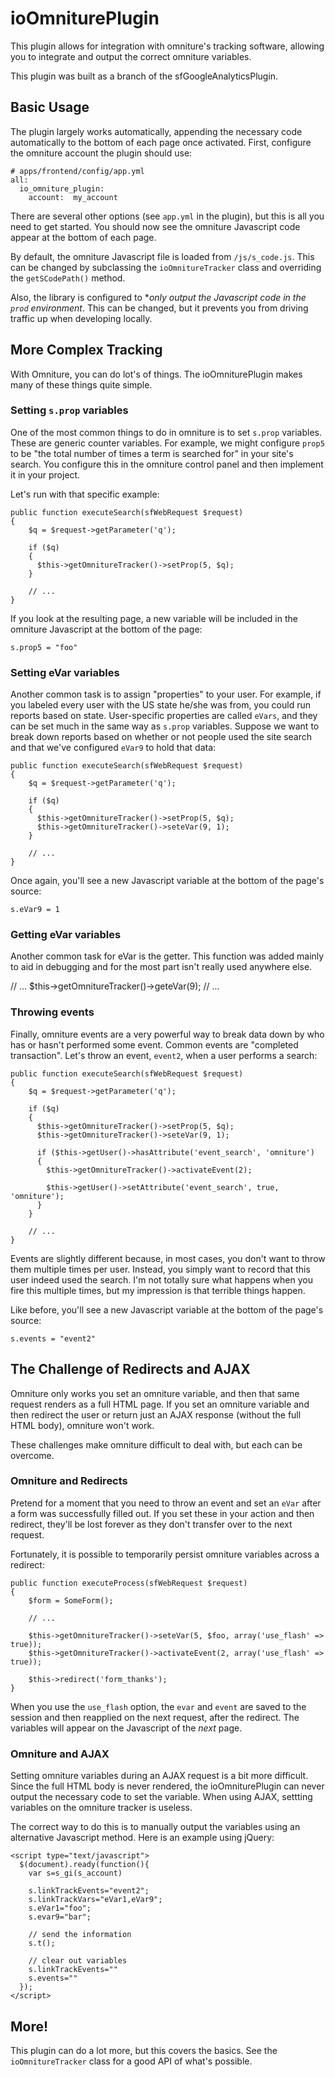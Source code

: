 ioOmniturePlugin
================

This plugin allows for integration with omniture's tracking software, allowing
you to integrate and output the correct omniture variables.

This plugin was built as a branch of the sfGoogleAnalyticsPlugin.

Basic Usage
-----------

The plugin largely works automatically, appending the necessary code automatically
to the bottom of each page once activated. First, configure the omniture
account the plugin should use:

    # apps/frontend/config/app.yml
    all:
      io_omniture_plugin:
        account:  my_account

There are several other options (see `app.yml` in the plugin), but this is
all you need to get started. You should now see the omniture Javascript
code appear at the bottom of each page.

By default, the omniture Javascript file is loaded from `/js/s_code.js`.
This can be changed by subclassing the `ioOmnitureTracker` class and overriding
the `getSCodePath()` method.

Also, the library is configured to **only output the Javascript code in the
`prod` environment*. This can be changed, but it prevents you from driving
traffic up when developing locally.

More Complex Tracking
---------------------

With Omniture, you can do lot's of things. The ioOmniturePlugin makes many
of these things quite simple.

### Setting `s.prop` variables

One of the most common things to do in omniture is to set `s.prop` variables.
These are generic counter variables. For example, we might configure `prop5`
to be "the total number of times a term is searched for" in your site's search.
You configure this in the omniture control panel and then implement it in
your project.

Let's run with that specific example:

    public function executeSearch(sfWebRequest $request)
    {
        $q = $request->getParameter('q');

        if ($q)
        {
          $this->getOmnitureTracker()->setProp(5, $q);
        }

        // ...
    }

If you look at the resulting page, a new variable will be included in the
omniture Javascript at the bottom of the page:

    s.prop5 = "foo"

### Setting eVar variables

Another common task is to assign "properties" to your user. For example, if
you labeled every user with the US state he/she was from, you could run
reports based on state. User-specific properties are called `eVars`, and
they can be set much in the same way as `s.prop` variables. Suppose we want
to break down reports based on whether or not people used the site search
and that we've configured `eVar9` to hold that data:

    public function executeSearch(sfWebRequest $request)
    {
        $q = $request->getParameter('q');

        if ($q)
        {
          $this->getOmnitureTracker()->setProp(5, $q);
          $this->getOmnitureTracker()->seteVar(9, 1);
        }

        // ...
    }

Once again, you'll see a new Javascript variable at the bottom of the page's
source:

    s.eVar9 = 1

### Getting eVar variables

Another common task for eVar is the getter. 
This function was added mainly to aid in debugging and for the most part
isn't really used anywhere else.

// ...
          $this->getOmnitureTracker()->geteVar(9);
// ...


### Throwing events

Finally, omniture events are a very powerful way to break data down by who
has or hasn't performed some event. Common events are "completed transaction".
Let's throw an event, ``event2``, when a user performs a search:

    public function executeSearch(sfWebRequest $request)
    {
        $q = $request->getParameter('q');

        if ($q)
        {
          $this->getOmnitureTracker()->setProp(5, $q);
          $this->getOmnitureTracker()->seteVar(9, 1);

          if ($this->getUser()->hasAttribute('event_search', 'omniture')
          {
            $this->getOmnitureTracker()->activateEvent(2);

            $this->getUser()->setAttribute('event_search', true, 'omniture');
          }
        }

        // ...
    }

Events are slightly different because, in most cases, you don't want to throw
them multiple times per user. Instead, you simply want to record that this
user indeed used the search. I'm not totally sure what happens when you fire
this multiple times, but my impression is that terrible things happen.

Like before, you'll see a new Javascript variable at the bottom of the page's
source:

    s.events = "event2"

The Challenge of Redirects and AJAX
-----------------------------------

Omniture only works you set an omniture variable, and then that same request
renders as a full HTML page. If you set an omniture variable and then redirect
the user or return just an AJAX response (without the full HTML body), omniture
won't work.

These challenges make omniture difficult to deal with, but each can be overcome.

### Omniture and Redirects

Pretend for a moment that you need to throw an event and set an `eVar` after
a form was successfully filled out. If you set these in your action and then
redirect, they'll be lost forever as they don't transfer over to the next
request.

Fortunately, it is possible to temporarily persist omniture variables across
a redirect:

    public function executeProcess(sfWebRequest $request)
    {
        $form = SomeForm();

        // ...

        $this->getOmnitureTracker()->seteVar(5, $foo, array('use_flash' => true));
        $this->getOmnitureTracker()->activateEvent(2, array('use_flash' => true));

        $this->redirect('form_thanks');
    }

When you use the `use_flash` option, the `evar` and `event` are saved to
the session and then reapplied on the next request, after the redirect. The
variables will appear on the Javascript of the *next* page.

### Omniture and AJAX

Setting omniture variables during an AJAX request is a bit more difficult.
Since the full HTML body is never rendered, the ioOmniturePlugin can never
output the necessary code to set the variable. When using AJAX, settting
variables on the omniture tracker is useless.

The correct way to do this is to manually output the variables using an
alternative Javascript method. Here is an example using jQuery:

    <script type="text/javascript">
      $(document).ready(function(){
        var s=s_gi(s_account)

        s.linkTrackEvents="event2";
        s.linkTrackVars="eVar1,eVar9";
        s.eVar1="foo";
        s.evar9="bar";

        // send the information
        s.t();

        // clear out variables
        s.linkTrackEvents=""
        s.events=""
      });
    </script>

More!
-----

This plugin can do a lot more, but this covers the basics. See the `ioOmnitureTracker`
class for a good API of what's possible.
